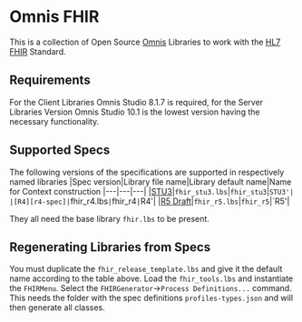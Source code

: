# Omnis FHIR
This is a collection of Open Source [Omnis][omnis-studio] Libraries to work with the [HL7 FHIR][fhir-spec] Standard.

## Requirements ##
For the Client Libraries Omnis Studio 8.1.7 is required, for the Server Libraries Version Omnis Studio 10.1 is the lowest version having the necessary functionality.

## Supported Specs ##

The following versions of the specifications are supported in respectively named libraries
|Spec version|Library file name|Library default name|Name for Context construction
|---|---|---|
|[STU3][stu3-spec]|`fhir_stu3.lbs`|`fhir_stu3`|`STU3'|
|[R4][r4-spec]|`fhir_r4.lbs`|`fhir_r4`|`R4'|
|[R5 Draft][r5-draftspec]|`fhir_r5.lbs`|`fhir_r5`|`R5'|

They all need the base library `fhir.lbs` to be present.

## Regenerating Libraries from Specs

You must duplicate the `fhir_release_template.lbs` and give it the default name according to the table above. Load the `fhir_tools.lbs` and instantiate the `FHIRMenu`. Select the `FHIRGenerator`->`Process Definitions...` command. This needs the folder with the spec definitions `profiles-types.json` and will then generate all classes.

[fhir-spec]: http://www.hl7.org/fhir
[dstu2-spec]: http://hl7.org/fhir/DSTU2/index.html
[stu3-spec]: http://www.hl7.org/fhir
[r4-spec]: http://hl7.org/fhir/R4/index.html
[r5-draftspec]: http://hl7.org/fhir/2020Feb/index.html
[fhirpath-spec]: http://hl7.org/fhirpath/

[omnis-studio]: http://www.omnis.net
